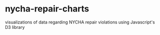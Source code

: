 # nycha-repair-charts
visualizations of data regarding NYCHA repair violations using Javascript's D3 library
